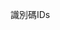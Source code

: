 <span data-ttu-id="242d6-101">識別碼</span><span class="sxs-lookup"><span data-stu-id="242d6-101">IDs</span></span>